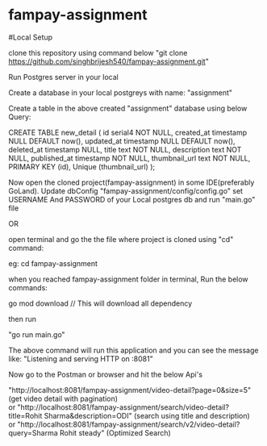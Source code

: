 # fampay-assignment

#Local Setup

clone this repository using command below
"git clone https://github.com/singhbrijesh540/fampay-assignment.git"

Run Postgres server in your local


Create a database in your local postgreys with name: "assignment"



Create a table in the above created "assignment" database using below Query:

CREATE TABLE new_detail (
id serial4 NOT NULL,
created_at timestamp NULL DEFAULT now(),
updated_at timestamp NULL DEFAULT now(),
deleted_at timestamp NULL,
title text NOT NULL,
description text NOT NULL,
published_at timestamp NOT NULL,
thumbnail_url  text NOT NULL,
PRIMARY KEY (id),
Unique (thumbnail_url)
);



Now open the cloned project(fampay-assignment) in some IDE(preferably GoLand).
Update dbConfig "fampay-assignment/config/config.go" set USERNAME And PASSWORD of your Local postgres db and run "main.go" file

OR

open terminal and go the the file where project is cloned using "cd" command: 

eg: cd fampay-assignment

when you reached fampay-assignment folder in terminal, Run the below commands:

go mod download    // This will download all dependency

then run 

"go run main.go"   


The above command will run this application and you can see the message like: "Listening and serving HTTP on :8081" 


Now go to the Postman or browser and hit the below Api's


"http://localhost:8081/fampay-assignment/video-detail?page=0&size=5"                               (get video detail with pagination)  
or
"http://localhost:8081/fampay-assignment/search/video-detail?title=Rohit Sharma&description=ODI"   (search using title and description)            
or
"http://localhost:8081/fampay-assignment/search/v2/video-detail?query=Sharma Rohit steady"         (Optimized Search)

